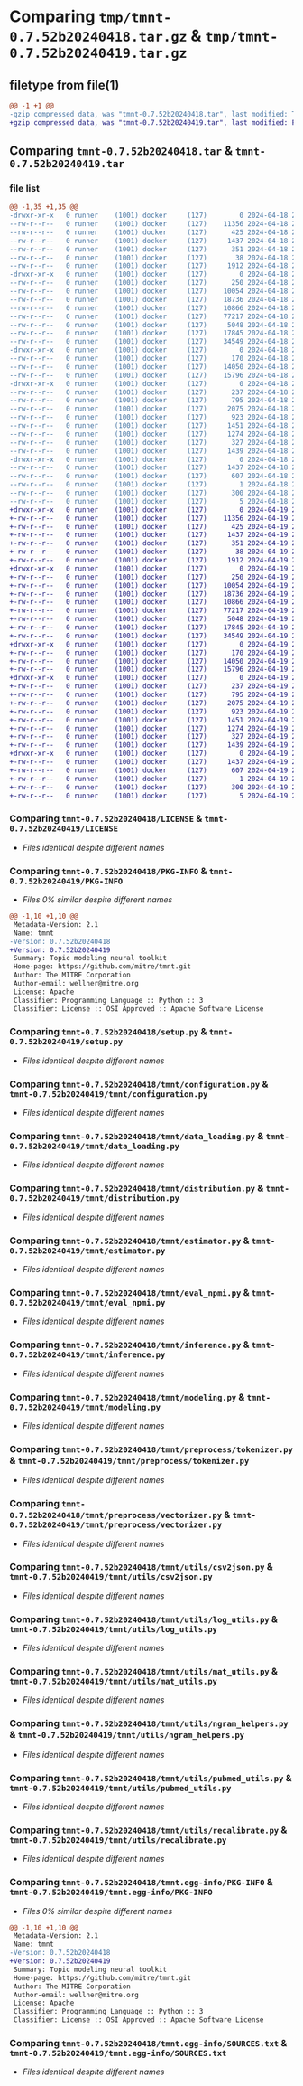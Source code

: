 # Comparing `tmp/tmnt-0.7.52b20240418.tar.gz` & `tmp/tmnt-0.7.52b20240419.tar.gz`

## filetype from file(1)

```diff
@@ -1 +1 @@
-gzip compressed data, was "tmnt-0.7.52b20240418.tar", last modified: Thu Apr 18 23:05:40 2024, max compression
+gzip compressed data, was "tmnt-0.7.52b20240419.tar", last modified: Fri Apr 19 23:05:32 2024, max compression
```

## Comparing `tmnt-0.7.52b20240418.tar` & `tmnt-0.7.52b20240419.tar`

### file list

```diff
@@ -1,35 +1,35 @@
-drwxr-xr-x   0 runner    (1001) docker     (127)        0 2024-04-18 23:05:40.089377 tmnt-0.7.52b20240418/
--rw-r--r--   0 runner    (1001) docker     (127)    11356 2024-04-18 23:05:30.000000 tmnt-0.7.52b20240418/LICENSE
--rw-r--r--   0 runner    (1001) docker     (127)      425 2024-04-18 23:05:30.000000 tmnt-0.7.52b20240418/NOTICE
--rw-r--r--   0 runner    (1001) docker     (127)     1437 2024-04-18 23:05:40.089377 tmnt-0.7.52b20240418/PKG-INFO
--rw-r--r--   0 runner    (1001) docker     (127)      351 2024-04-18 23:05:30.000000 tmnt-0.7.52b20240418/README.md
--rw-r--r--   0 runner    (1001) docker     (127)       38 2024-04-18 23:05:40.089377 tmnt-0.7.52b20240418/setup.cfg
--rw-r--r--   0 runner    (1001) docker     (127)     1912 2024-04-18 23:05:30.000000 tmnt-0.7.52b20240418/setup.py
-drwxr-xr-x   0 runner    (1001) docker     (127)        0 2024-04-18 23:05:40.085377 tmnt-0.7.52b20240418/tmnt/
--rw-r--r--   0 runner    (1001) docker     (127)      250 2024-04-18 23:05:30.000000 tmnt-0.7.52b20240418/tmnt/__init__.py
--rw-r--r--   0 runner    (1001) docker     (127)    10054 2024-04-18 23:05:30.000000 tmnt-0.7.52b20240418/tmnt/configuration.py
--rw-r--r--   0 runner    (1001) docker     (127)    18736 2024-04-18 23:05:30.000000 tmnt-0.7.52b20240418/tmnt/data_loading.py
--rw-r--r--   0 runner    (1001) docker     (127)    10866 2024-04-18 23:05:30.000000 tmnt-0.7.52b20240418/tmnt/distribution.py
--rw-r--r--   0 runner    (1001) docker     (127)    77217 2024-04-18 23:05:30.000000 tmnt-0.7.52b20240418/tmnt/estimator.py
--rw-r--r--   0 runner    (1001) docker     (127)     5048 2024-04-18 23:05:30.000000 tmnt-0.7.52b20240418/tmnt/eval_npmi.py
--rw-r--r--   0 runner    (1001) docker     (127)    17845 2024-04-18 23:05:30.000000 tmnt-0.7.52b20240418/tmnt/inference.py
--rw-r--r--   0 runner    (1001) docker     (127)    34549 2024-04-18 23:05:30.000000 tmnt-0.7.52b20240418/tmnt/modeling.py
-drwxr-xr-x   0 runner    (1001) docker     (127)        0 2024-04-18 23:05:40.089377 tmnt-0.7.52b20240418/tmnt/preprocess/
--rw-r--r--   0 runner    (1001) docker     (127)      170 2024-04-18 23:05:30.000000 tmnt-0.7.52b20240418/tmnt/preprocess/__init__.py
--rw-r--r--   0 runner    (1001) docker     (127)    14050 2024-04-18 23:05:30.000000 tmnt-0.7.52b20240418/tmnt/preprocess/tokenizer.py
--rw-r--r--   0 runner    (1001) docker     (127)    15796 2024-04-18 23:05:30.000000 tmnt-0.7.52b20240418/tmnt/preprocess/vectorizer.py
-drwxr-xr-x   0 runner    (1001) docker     (127)        0 2024-04-18 23:05:40.089377 tmnt-0.7.52b20240418/tmnt/utils/
--rw-r--r--   0 runner    (1001) docker     (127)      237 2024-04-18 23:05:30.000000 tmnt-0.7.52b20240418/tmnt/utils/__init__.py
--rw-r--r--   0 runner    (1001) docker     (127)      795 2024-04-18 23:05:30.000000 tmnt-0.7.52b20240418/tmnt/utils/csv2json.py
--rw-r--r--   0 runner    (1001) docker     (127)     2075 2024-04-18 23:05:30.000000 tmnt-0.7.52b20240418/tmnt/utils/log_utils.py
--rw-r--r--   0 runner    (1001) docker     (127)      923 2024-04-18 23:05:30.000000 tmnt-0.7.52b20240418/tmnt/utils/mat_utils.py
--rw-r--r--   0 runner    (1001) docker     (127)     1451 2024-04-18 23:05:30.000000 tmnt-0.7.52b20240418/tmnt/utils/ngram_helpers.py
--rw-r--r--   0 runner    (1001) docker     (127)     1274 2024-04-18 23:05:30.000000 tmnt-0.7.52b20240418/tmnt/utils/pubmed_utils.py
--rw-r--r--   0 runner    (1001) docker     (127)      327 2024-04-18 23:05:30.000000 tmnt-0.7.52b20240418/tmnt/utils/random.py
--rw-r--r--   0 runner    (1001) docker     (127)     1439 2024-04-18 23:05:30.000000 tmnt-0.7.52b20240418/tmnt/utils/recalibrate.py
-drwxr-xr-x   0 runner    (1001) docker     (127)        0 2024-04-18 23:05:40.089377 tmnt-0.7.52b20240418/tmnt.egg-info/
--rw-r--r--   0 runner    (1001) docker     (127)     1437 2024-04-18 23:05:40.000000 tmnt-0.7.52b20240418/tmnt.egg-info/PKG-INFO
--rw-r--r--   0 runner    (1001) docker     (127)      607 2024-04-18 23:05:40.000000 tmnt-0.7.52b20240418/tmnt.egg-info/SOURCES.txt
--rw-r--r--   0 runner    (1001) docker     (127)        1 2024-04-18 23:05:40.000000 tmnt-0.7.52b20240418/tmnt.egg-info/dependency_links.txt
--rw-r--r--   0 runner    (1001) docker     (127)      300 2024-04-18 23:05:40.000000 tmnt-0.7.52b20240418/tmnt.egg-info/requires.txt
--rw-r--r--   0 runner    (1001) docker     (127)        5 2024-04-18 23:05:40.000000 tmnt-0.7.52b20240418/tmnt.egg-info/top_level.txt
+drwxr-xr-x   0 runner    (1001) docker     (127)        0 2024-04-19 23:05:32.386935 tmnt-0.7.52b20240419/
+-rw-r--r--   0 runner    (1001) docker     (127)    11356 2024-04-19 23:05:22.000000 tmnt-0.7.52b20240419/LICENSE
+-rw-r--r--   0 runner    (1001) docker     (127)      425 2024-04-19 23:05:22.000000 tmnt-0.7.52b20240419/NOTICE
+-rw-r--r--   0 runner    (1001) docker     (127)     1437 2024-04-19 23:05:32.386935 tmnt-0.7.52b20240419/PKG-INFO
+-rw-r--r--   0 runner    (1001) docker     (127)      351 2024-04-19 23:05:22.000000 tmnt-0.7.52b20240419/README.md
+-rw-r--r--   0 runner    (1001) docker     (127)       38 2024-04-19 23:05:32.386935 tmnt-0.7.52b20240419/setup.cfg
+-rw-r--r--   0 runner    (1001) docker     (127)     1912 2024-04-19 23:05:22.000000 tmnt-0.7.52b20240419/setup.py
+drwxr-xr-x   0 runner    (1001) docker     (127)        0 2024-04-19 23:05:32.382935 tmnt-0.7.52b20240419/tmnt/
+-rw-r--r--   0 runner    (1001) docker     (127)      250 2024-04-19 23:05:22.000000 tmnt-0.7.52b20240419/tmnt/__init__.py
+-rw-r--r--   0 runner    (1001) docker     (127)    10054 2024-04-19 23:05:22.000000 tmnt-0.7.52b20240419/tmnt/configuration.py
+-rw-r--r--   0 runner    (1001) docker     (127)    18736 2024-04-19 23:05:22.000000 tmnt-0.7.52b20240419/tmnt/data_loading.py
+-rw-r--r--   0 runner    (1001) docker     (127)    10866 2024-04-19 23:05:22.000000 tmnt-0.7.52b20240419/tmnt/distribution.py
+-rw-r--r--   0 runner    (1001) docker     (127)    77217 2024-04-19 23:05:22.000000 tmnt-0.7.52b20240419/tmnt/estimator.py
+-rw-r--r--   0 runner    (1001) docker     (127)     5048 2024-04-19 23:05:22.000000 tmnt-0.7.52b20240419/tmnt/eval_npmi.py
+-rw-r--r--   0 runner    (1001) docker     (127)    17845 2024-04-19 23:05:22.000000 tmnt-0.7.52b20240419/tmnt/inference.py
+-rw-r--r--   0 runner    (1001) docker     (127)    34549 2024-04-19 23:05:22.000000 tmnt-0.7.52b20240419/tmnt/modeling.py
+drwxr-xr-x   0 runner    (1001) docker     (127)        0 2024-04-19 23:05:32.382935 tmnt-0.7.52b20240419/tmnt/preprocess/
+-rw-r--r--   0 runner    (1001) docker     (127)      170 2024-04-19 23:05:22.000000 tmnt-0.7.52b20240419/tmnt/preprocess/__init__.py
+-rw-r--r--   0 runner    (1001) docker     (127)    14050 2024-04-19 23:05:22.000000 tmnt-0.7.52b20240419/tmnt/preprocess/tokenizer.py
+-rw-r--r--   0 runner    (1001) docker     (127)    15796 2024-04-19 23:05:22.000000 tmnt-0.7.52b20240419/tmnt/preprocess/vectorizer.py
+drwxr-xr-x   0 runner    (1001) docker     (127)        0 2024-04-19 23:05:32.382935 tmnt-0.7.52b20240419/tmnt/utils/
+-rw-r--r--   0 runner    (1001) docker     (127)      237 2024-04-19 23:05:22.000000 tmnt-0.7.52b20240419/tmnt/utils/__init__.py
+-rw-r--r--   0 runner    (1001) docker     (127)      795 2024-04-19 23:05:22.000000 tmnt-0.7.52b20240419/tmnt/utils/csv2json.py
+-rw-r--r--   0 runner    (1001) docker     (127)     2075 2024-04-19 23:05:22.000000 tmnt-0.7.52b20240419/tmnt/utils/log_utils.py
+-rw-r--r--   0 runner    (1001) docker     (127)      923 2024-04-19 23:05:22.000000 tmnt-0.7.52b20240419/tmnt/utils/mat_utils.py
+-rw-r--r--   0 runner    (1001) docker     (127)     1451 2024-04-19 23:05:22.000000 tmnt-0.7.52b20240419/tmnt/utils/ngram_helpers.py
+-rw-r--r--   0 runner    (1001) docker     (127)     1274 2024-04-19 23:05:22.000000 tmnt-0.7.52b20240419/tmnt/utils/pubmed_utils.py
+-rw-r--r--   0 runner    (1001) docker     (127)      327 2024-04-19 23:05:22.000000 tmnt-0.7.52b20240419/tmnt/utils/random.py
+-rw-r--r--   0 runner    (1001) docker     (127)     1439 2024-04-19 23:05:22.000000 tmnt-0.7.52b20240419/tmnt/utils/recalibrate.py
+drwxr-xr-x   0 runner    (1001) docker     (127)        0 2024-04-19 23:05:32.382935 tmnt-0.7.52b20240419/tmnt.egg-info/
+-rw-r--r--   0 runner    (1001) docker     (127)     1437 2024-04-19 23:05:32.000000 tmnt-0.7.52b20240419/tmnt.egg-info/PKG-INFO
+-rw-r--r--   0 runner    (1001) docker     (127)      607 2024-04-19 23:05:32.000000 tmnt-0.7.52b20240419/tmnt.egg-info/SOURCES.txt
+-rw-r--r--   0 runner    (1001) docker     (127)        1 2024-04-19 23:05:32.000000 tmnt-0.7.52b20240419/tmnt.egg-info/dependency_links.txt
+-rw-r--r--   0 runner    (1001) docker     (127)      300 2024-04-19 23:05:32.000000 tmnt-0.7.52b20240419/tmnt.egg-info/requires.txt
+-rw-r--r--   0 runner    (1001) docker     (127)        5 2024-04-19 23:05:32.000000 tmnt-0.7.52b20240419/tmnt.egg-info/top_level.txt
```

### Comparing `tmnt-0.7.52b20240418/LICENSE` & `tmnt-0.7.52b20240419/LICENSE`

 * *Files identical despite different names*

### Comparing `tmnt-0.7.52b20240418/PKG-INFO` & `tmnt-0.7.52b20240419/PKG-INFO`

 * *Files 0% similar despite different names*

```diff
@@ -1,10 +1,10 @@
 Metadata-Version: 2.1
 Name: tmnt
-Version: 0.7.52b20240418
+Version: 0.7.52b20240419
 Summary: Topic modeling neural toolkit
 Home-page: https://github.com/mitre/tmnt.git
 Author: The MITRE Corporation
 Author-email: wellner@mitre.org
 License: Apache
 Classifier: Programming Language :: Python :: 3
 Classifier: License :: OSI Approved :: Apache Software License
```

### Comparing `tmnt-0.7.52b20240418/setup.py` & `tmnt-0.7.52b20240419/setup.py`

 * *Files identical despite different names*

### Comparing `tmnt-0.7.52b20240418/tmnt/configuration.py` & `tmnt-0.7.52b20240419/tmnt/configuration.py`

 * *Files identical despite different names*

### Comparing `tmnt-0.7.52b20240418/tmnt/data_loading.py` & `tmnt-0.7.52b20240419/tmnt/data_loading.py`

 * *Files identical despite different names*

### Comparing `tmnt-0.7.52b20240418/tmnt/distribution.py` & `tmnt-0.7.52b20240419/tmnt/distribution.py`

 * *Files identical despite different names*

### Comparing `tmnt-0.7.52b20240418/tmnt/estimator.py` & `tmnt-0.7.52b20240419/tmnt/estimator.py`

 * *Files identical despite different names*

### Comparing `tmnt-0.7.52b20240418/tmnt/eval_npmi.py` & `tmnt-0.7.52b20240419/tmnt/eval_npmi.py`

 * *Files identical despite different names*

### Comparing `tmnt-0.7.52b20240418/tmnt/inference.py` & `tmnt-0.7.52b20240419/tmnt/inference.py`

 * *Files identical despite different names*

### Comparing `tmnt-0.7.52b20240418/tmnt/modeling.py` & `tmnt-0.7.52b20240419/tmnt/modeling.py`

 * *Files identical despite different names*

### Comparing `tmnt-0.7.52b20240418/tmnt/preprocess/tokenizer.py` & `tmnt-0.7.52b20240419/tmnt/preprocess/tokenizer.py`

 * *Files identical despite different names*

### Comparing `tmnt-0.7.52b20240418/tmnt/preprocess/vectorizer.py` & `tmnt-0.7.52b20240419/tmnt/preprocess/vectorizer.py`

 * *Files identical despite different names*

### Comparing `tmnt-0.7.52b20240418/tmnt/utils/csv2json.py` & `tmnt-0.7.52b20240419/tmnt/utils/csv2json.py`

 * *Files identical despite different names*

### Comparing `tmnt-0.7.52b20240418/tmnt/utils/log_utils.py` & `tmnt-0.7.52b20240419/tmnt/utils/log_utils.py`

 * *Files identical despite different names*

### Comparing `tmnt-0.7.52b20240418/tmnt/utils/mat_utils.py` & `tmnt-0.7.52b20240419/tmnt/utils/mat_utils.py`

 * *Files identical despite different names*

### Comparing `tmnt-0.7.52b20240418/tmnt/utils/ngram_helpers.py` & `tmnt-0.7.52b20240419/tmnt/utils/ngram_helpers.py`

 * *Files identical despite different names*

### Comparing `tmnt-0.7.52b20240418/tmnt/utils/pubmed_utils.py` & `tmnt-0.7.52b20240419/tmnt/utils/pubmed_utils.py`

 * *Files identical despite different names*

### Comparing `tmnt-0.7.52b20240418/tmnt/utils/recalibrate.py` & `tmnt-0.7.52b20240419/tmnt/utils/recalibrate.py`

 * *Files identical despite different names*

### Comparing `tmnt-0.7.52b20240418/tmnt.egg-info/PKG-INFO` & `tmnt-0.7.52b20240419/tmnt.egg-info/PKG-INFO`

 * *Files 0% similar despite different names*

```diff
@@ -1,10 +1,10 @@
 Metadata-Version: 2.1
 Name: tmnt
-Version: 0.7.52b20240418
+Version: 0.7.52b20240419
 Summary: Topic modeling neural toolkit
 Home-page: https://github.com/mitre/tmnt.git
 Author: The MITRE Corporation
 Author-email: wellner@mitre.org
 License: Apache
 Classifier: Programming Language :: Python :: 3
 Classifier: License :: OSI Approved :: Apache Software License
```

### Comparing `tmnt-0.7.52b20240418/tmnt.egg-info/SOURCES.txt` & `tmnt-0.7.52b20240419/tmnt.egg-info/SOURCES.txt`

 * *Files identical despite different names*

